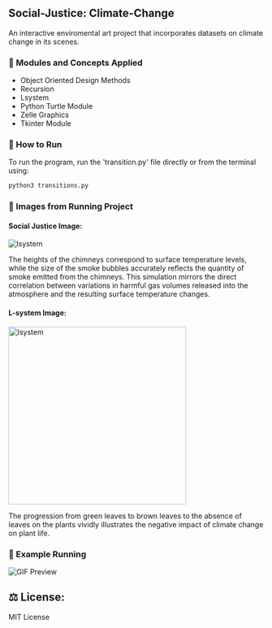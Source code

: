 ## Social-Justice: Climate-Change
An interactive enviromental art project that incorporates datasets on climate change in its scenes.

### 📝 Modules and Concepts Applied
- Object Oriented Design Methods
- Recursion
- Lsystem
- Python Turtle Module
- Zelle Graphics
- Tkinter Module

### 🚀 How to Run 
To run the program, run the 'transition.py' file directly or from the terminal using:
```sh
python3 transitions.py
```
### 📸 Images from Running Project

#### Social Justice Image:

<img src="https://user-images.githubusercontent.com/106436271/212457143-35d29272-68a7-4da6-9548-37b99ee164f9.gif" alt="lsystem">

The heights of the chimneys correspond to surface temperature levels, while the size of the smoke bubbles accurately reflects the quantity of smoke emitted from the chimneys. This simulation mirrors the direct correlation between variations in harmful gas volumes released into the atmosphere and the resulting surface temperature changes.

#### L-system Image:

<img src="https://user-images.githubusercontent.com/106436271/212457353-76b65c54-0f5d-450c-b506-215aafa55690.GIF" alt="lsystem" width="350" height="350">

The progression from green leaves to brown leaves to the absence of leaves on the plants vividly illustrates the negative impact of climate change on plant life.

### 👀 Example Running 

![GIF Preview](https://media.giphy.com/media/kmfezLmh74TBL5h1fx/giphy.gif)

## ⚖️ License:
MIT License

